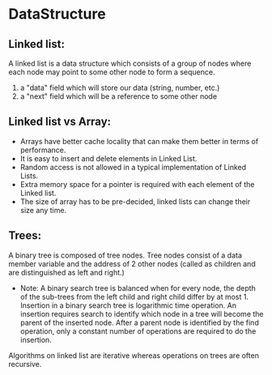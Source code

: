 # DataStructure

## Linked list:
A linked list is a data structure which consists of a group of nodes where each node may point to some other node to form a sequence.
1. a "data" field which will store our data (string, number, etc.)
2. a "next" field which will be a reference to some other node

## Linked list vs Array:
- Arrays have better cache locality that can make them better in terms of performance.
- It is easy to insert and delete elements in Linked List.
- Random access is not allowed in a typical implementation of Linked Lists.
- Extra memory space for a pointer is required with each element of the Linked list.
- The size of array has to be pre-decided, linked lists can change their size any time.

## Trees:
A binary tree is composed of tree nodes. Tree nodes consist of a data member variable and the address of 2 other nodes (called as children and are distinguished as left and right.)

- Note: A binary search tree is balanced when for every node, the depth of the sub-trees from the left child and right child differ by at most 1.
Insertion in a binary search tree is logarithmic time operation. An insertion requires search to identify which node in a tree will become the parent of the inserted node. After a parent node is identified by the find operation, only a constant number of operations are required to do the insertion.

Algorithms on linked list are iterative whereas operations on trees are often recursive.
